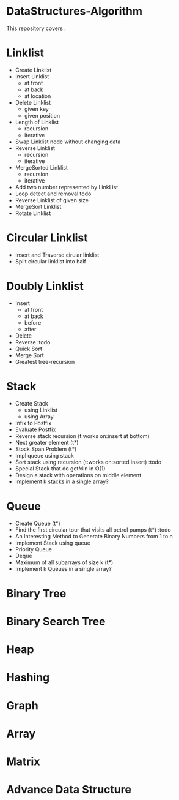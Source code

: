 # DataStructures-Algorithm

This repository covers : 

# Linklist
- Create Linklist
- Insert Linklist
	- at front
	- at back
	- at location
- Delete Linklist
	- given key
	- given position
- Length of Linklist
	- recursion 
	- iterative
- Swap Linklist node without changing data
- Reverse Linklist
	- recursion 
	- iterative
- MergeSorted Linklist
	- recursion 
	- iterative
- Add two number represented by LinkList
- Loop detect and removal
todo
- Reverse Linklist of given size
- MergeSort Linklist
- Rotate Linklist


# Circular Linklist
- Insert and Traverse cirular linklist
- Split circular linklist into half


# Doubly Linklist
- Insert
	- at front
	- at back
	- before
	- after
- Delete
- Reverse 
:todo
- Quick Sort
- Merge Sort
- Greatest tree-recursion 


# Stack
- Create Stack
	- using Linklist
	- using Array
- Infix to Postfix
- Evaluate Postfix
- Reverse stack recursion (t:works on:insert at bottom)
- Next greater element (t*)
- Stock Span Problem (t*)
- Impl queue using stack
- Sort stack using recursion (t:works on:sorted insert)
:todo
- Special Stack that do getMin in O(1)
- Design a stack with operations on middle element
- Implement k stacks in a single array?


# Queue
- Create Queue (t*)
- Find the first circular tour that visits all petrol pumps (t*)
:todo
- An Interesting Method to Generate Binary Numbers from 1 to n
- Implement Stack using queue
- Priority Queue
- Deque
- Maximum of all subarrays of size k (t*)
- Implement k Queues in a single array?

# Binary Tree


# Binary Search Tree


# Heap


# Hashing


# Graph


# Array


# Matrix


# Advance Data Structure

